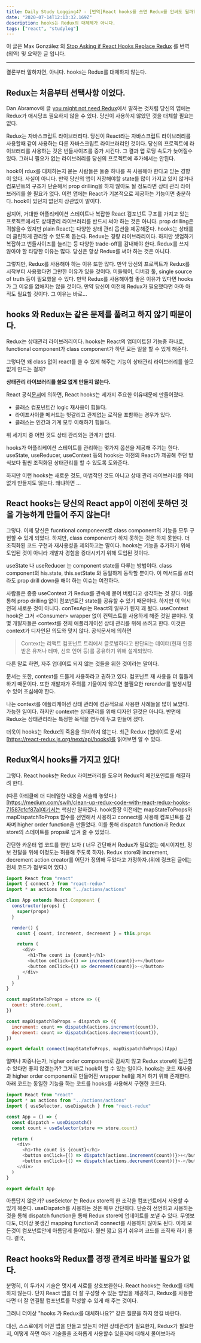 ```yaml
---
title: Daily Study Logging47 - [번역]React hooks를 쓰면 Redux를 안써도 될까?
date: "2020-07-14T12:13:32.169Z"
description: hooks는 Redux의 대체제가 아니다.
tags: ["react", "studylog"]
---
```


이 글은 Max González 의 [Stop Asking if React Hooks Replace Redux](https://medium.com/swlh/stop-asking-if-react-hooks-replace-Redux-448c54d79551) 를 번역(의역) 및 요약한 글 입니다.

---

결론부터 말하자면, 아니다. hooks는 Redux를 대체하지 않는다.

## Redux는 처음부터 선택사항 이었다.

Dan Abramov에 글 [you might not need Redux](https://medium.com/@dan_abramov/you-might-not-need-Redux-be46360cf367)에서 말하는 것처럼 당신의 앱에는 Redux가 애시당초 필요하지 않을 수 있다. 당신이 사용하지 않았던 것을 대체할 필요는 없다.

Redux는 자바스크립트 라이브러리다. 당신이 React라는 자바스크립트 라이브러리를 사용할때 같이 사용하는 다른 자바스크립트 라이브러리인 것이다. 당신의 프로젝트에 라이브러리를 사용하는 것은 번들사이즈를 증가 시킨다. 그 결과 앱 로딩 속도가 늦어질수 있다. 그러니 필요가 없는 라이브러리를 당신의 프로젝트에 추가해서는 안된다.

hook이 rdux를 대체하는지 묻는 사람들은 둘중 하나를 꼭 사용해야 한다고 믿는 경향이 있다. 사실이 아니다. 만약 당신의 앱이 저장해야할 state를 많이 가지고 있지 않거나 컴포넌트의 구조가 단순해서 prop drilling을 하지 않아도 될 정도라면 상태 관리 라이브러리를 쓸 필요가 없다. 이런 앱에는 React가 기본적으로 제공하는 기능이면 충분하다. hook이 있던지 없던지 상관없이 말이다.

심지어, 거대한 어플리케이션 스테이트나 복잡한 React 컴포넌트 구조를 가지고 있는 프로젝트에서도 상태관리 라이브러리를 반드시 써야 하는 것은 아니다. prop drilling은 귀찮을수 있지만 plain React는 다양한 상태 관리 옵션을 제공해준다. hooks는 상태를 더 클린하게 관리할 수 있도록 돕는다. Redux는 경량 라이브라리이다. 하지만 셋업하기 복잡하고 번들사이즈를 늘리는 등 다양한 trade-off를 감내해야 한다. Redux를 쓰지 않아야 할 타당한 이유는 많다. 당신은 항상 Redux를 써야 하는 것은 아니다.

그렇지만, Redux를 사용해야 하는 이유 또한 많다. 만약 당신의 프로젝트가 Redux를 시작부터 사용했다면 그만한 이유가 있을 것이다. 미들웨어, 디버깅 툴, single source of truth 등이 필요했을 수 있다. 만약 Redux를 사용해야할 좋은 이유가 있다면 hooks가 그 이유를 없애지는 않을 것이다. 만약 당신이 이전에 Redux가 필요했다면 아마 아직도 필요할 것이다. 그 이유는 바로...

## hooks 와 Redux는 같은 문제를 풀려고 하지 않기 때문이다.

Redux는 상태관리 라이브러리이다. hooks는 React의 업데이트된 기능중 하나로, functional component가 class component가 하던 모든 일을 할 수 있게 해준다.

그렇다면 왜 class 없이 react를 쓸 수 있게 해주는 기능이 상태관리 라이브러리를 쓸모 없게 만드는 걸까?

**상태관리 라이브러리를 쓸모 없게 만들지 않는다.**

React 공식[문서](https://reactjs.org/docs/hooks-intro.html)에 의하면, React hooks는 세가지 주요한 이유때문에 만들어졌다.

- 클래스 컴포넌트간 logic 재사용이 힘들다.
- 라이프사이클 메서드는 헛갈리고 관계없는 로직을 포함하는 경우가 있다.
- 클래스는 인간과 기계 모두 이해하기 힘들다.

위 세가지 중 어떤 것도 상태 관리와는 관계가 없다.

hooks가 어플리케이션 스테이트를 관리하는 몇가지 옵션을 제공해 주기는 한다. useState, useReducer, useContext 등의 hooks는 이전의 React가 제공해 주던 방식보다 훨씬 조직화된 상태관리를 할 수 있도록 도와준다.

하지만 이런 hooks는 새로운 것도, 마법적인 것도 아니고 상태 관리 라이브러리를 의미 없게 만들지도 않는다. 왜냐하면 ...

## React hooks는 당신의 React app이 이전에 못하던 것을 가능하게 만들어 주지 않는다!

그렇다. 이제 당신은 fucntional componeent로 class component의 기능을 모두 구현할 수 있게 되었다. 하지만, class component가 하지 못하는 것은 하지 못한다. 더 조직화된 코드 구현과 재사용성을 제외하고는 말이다. hooks는 기능을 추가하기 위해 도입된 것이 아니라 개발자 경험을 증대시키기 위해 도입된 것이다.

useState 나 useReducer 는 component state를 다루는 방법이다. class component의 his.state, this.setState 와 동일하게 동작할 뿐이다. 이 메서드를 쓰더라도 prop drill down을 해야 하는 이슈는 여전하다.

사람들은 종종 useContext 가 Redux를 관속에 묻어 버렸다고 생각하는 것 같다. 이를 통해 prop drilling 없이 컴포넌트간 state를 공유할 수 있기 때문이다. 하지만 이 역시 전혀 새로운 것이 아니다. conTexApi는 React의 일부가 된지 꽤 됬다. useContext hook은 그저 \<Consumer> wrapper 없이 컨텍스트를 사용하게 해준 것일 뿐이다. 몇 몇 개발자들은 context를 전체 애플리케이션 상태 관리를 위해 쓰려고 한다. 이것은 context가 디자인된 의도와 맞지 않다. 공식문서에 의하면

> Context는 리액트 컴포넌트 트리에서 글로벌하다고 판단되는 데이터(현재 인증받은 유저나 테마, 선호 언어 등)를 공유하기 위해 설계되었다.

다른 말로 하면, 자주 업데이트 되지 않는 것들을 위한 것이라는 말이다.

문서는 또한, context를 드믈게 사용하라고 권하고 있다. 컴포넌트 재 사용을 더 힘들게 하기 때문이다. 또한 개발자가 주의를 기울이지 않으면 불필요한 rerender를 발생시킬 수 있어 조심해야 한다.

나는 context를 애플리케이션 상태 관리에 성공적으로 사용한 사례들을 많이 보았다. 가능한 일이다. 하지만 context는 상태관리를 위해 디자인 된것은 아니다. 반면에 Redux는 상태관리라는 특정한 목적을 염두에 두고 만들어 졌다.

더욱이 hooks는 Redux의 죽음을 의미하지 않는다. 최근 Redux (업데이트 문서)[https://react-redux.js.org/next/api/hooks]를 읽어보면 알 수 있다.

## Redux역시 hooks를 가지고 있다!

그렇다. React hooks는 Redux 라이브러리를 도우며 Redux의 페인포인트를 해결하려 한다.

(다른 아티클에 더 디테일한 내용을 서술해 놓았다.)[https://medium.com/swlh/clean-up-redux-code-with-react-redux-hooks-71587cfcf87a]여기서는 핵심만 말하겠다. hook등장 이전에는 mapStateToProps와 mapDispatchToProps 함수를 선언해서 사용하고 connect를 사용해 컴포넌트를 감싸며 higher order function을 만들었다. 이를 통해 dispatch function과 Redux store의 스테이트를 props로 넘겨 줄 수 있었다.

간단한 카운터 앱 코드를 한번 보자 ( 너무 간단해서 Redux가 필요없는 예시이지만, 정보 전달을 위해 이정도는 허용해 주도록 하자). Redux store와 increment, decrement action creator를 어딘가 정의해 두었다고 가정하자.(위에 링크된 글에는 전체 코드가 첨부되어 있다.)

```javascript
import React from "react"
import { connect } from "react-redux"
import * as actions from "../actions/actions"

class App extends React.Component {
  constructor(props) {
    super(props)
  }

  render() {
    const { count, increment, decrement } = this.props

    return (
      <div>
        <h1>The count is {count}</h1>
        <button onClick={() => increment(count)}>+</button>
        <button onClick={() => decrement(count)}>-</button>
      </div>
    )
  }
}

const mapStateToProps = store => ({
  count: store.count,
})

const mapDispatchToProps = dispatch => ({
  increment: count => dispatch(actions.increment(count)),
  decrement: count => dispatch(actions.decrement(count)),
})

export default connect(mapStateToProps, mapDispatchToProps)(App)
```

얼마나 짜증나는가, higher order component로 감싸지 않고 Redux store에 접근할 수 있다면 좋지 않겠는가? 그게 바로 hook이 할 수 있는 일이다. hooks는 코드 재사용과 higher order component로 만들어진 wrapper hell을 제거 하기 위해 존재한다. 아래 코드는 동일한 기능을 하는 코드를 hooks를 사용해서 구현한 코드다.

```javascript
import React from "react"
import * as actions from "../actions/actions"
import { useSelector, useDispatch } from "react-redux"

const App = () => {
  const dispatch = useDispatch()
  const count = useSelector(store => store.count)

  return (
    <div>
      <h1>The count is {count}</h1>
      <button onClick={() => dispatch(actions.increment(count))}>+</button>
      <button onClick={() => dispatch(actions.decrement(count))}>-</button>
    </div>
  )
}

export default App
```

아름답지 않은가? useSelctor 는 Redux store의 한 조각을 컴포넌트에서 사용할 수 있게 해준다. useDispatch를 사용하는 것은 매우 간단하다. 단순히 선언하고 사용하는 것을 통해 dispatch function을 통해 Redux store에 업데이트를 보낼 수 있다. 무엇보다도, 더이상 못생긴 mapping function과 connect를 사용하지 않아도 된다. 이제 모든것이 컴포넌트안에 아름답게 들어있다. 훨씬 짧고 읽기 쉬우며 코드를 조직화 하기 좋다. 결국,

## React hooks와 Redux를 경쟁 관계로 바라볼 필요가 없다.

분명히, 이 두가지 기술은 멋지게 서로를 상호보완한다. React hooks는 Redux를 대체하지 않는다. 단지 React 앱을 더 잘 구성할 수 있는 방법을 제공하고, Redux를 사용한다면 더 잘 연결됱 컴포넌트를 작성할 수 있게 해 주는 것이다.

그러니 더이상 "hooks 가 Redux를 대체하나요?" 같은 질문을 하지 않길 바란다.

대신, 스스로에게 어떤 앱을 만들고 있는지 어떤 상태관리가 필요한지, Redux가 필요한지, 어떻게 하면 여러 기술들을 조화롭게 사용할수 있을지에 대해서 물어보아라

